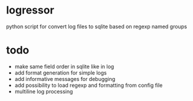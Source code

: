 logressor
=========

python script for convert log files to sqlite based on regexp named groups

todo
====
- make same field order in sqlite like in log
- add format generation for simple logs
- add informative messages for debugging
- add possibility to load regexp and formatting from config file
- multiline log processing
